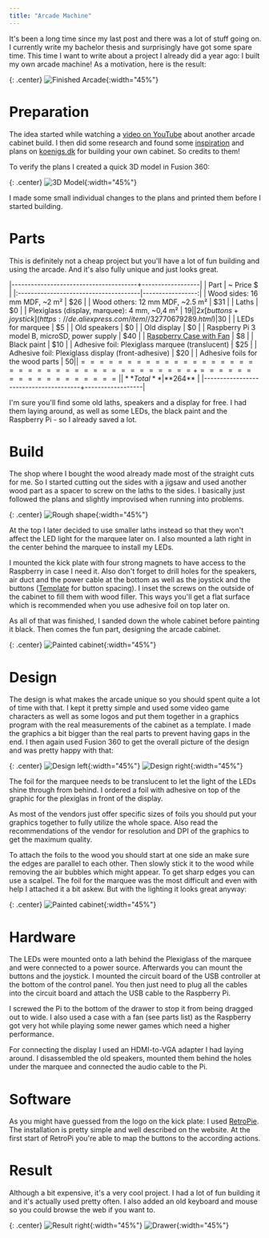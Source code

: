 ```yaml
---
title: "Arcade Machine"
---
```


It's been a long time since my last post and there was a lot of stuff going on. I currently write my bachelor thesis and surprisingly have got some spare time. This time I want to write about a project I already did a year ago: I built my own arcade machine! As a motivation, here is the result:

{: .center}
![Finished Arcade](/assets/posts/arcade-machine/3-1.jpg){:width="45%"}

# Preparation

The idea started while watching a [video on YouTube](https://www.youtube.com/watch?v=K3QXLQ1UXqs) about another arcade cabinet build. I then did some research and found some [inspiration](http://www.coldbeamgames.com/blog/i-built-an-arcade-cabinet) and plans on [koenigs.dk](http://koenigs.dk/mame/eng/draw.htm) for building your own cabinet. So credits to them!

To verify the plans I created a quick 3D model in Fusion 360:

{: .center}
![3D Model](/assets/posts/arcade-machine/render-wood.jpg){:width="45%"}

I made some small individual changes to the plans and printed them before I started building.

# Parts

This is definitely not a cheap project but you'll have a lot of fun building and using the arcade. And it's also fully unique and just looks great.

|---------------------------------------+------------------|
| Part                                  |        ~ Price $ |
|:--------------------------------------|-----------------:|
| Wood sides: 16 mm MDF, ~2 m²          |              $26 |
| Wood others: 12 mm MDF, ~2.5 m²       |              $31 |
| Laths                                 |               $0 |
| Plexiglass (display, marquee): 4 mm, ~0,4 m²             |              $19 |
| 2x [buttons + joystick](https://de.aliexpress.com/item//32770679289.html) |$30 |
| LEDs for marquee                      |               $5 |
| Old speakers                          |               $0 |
| Old display                           |               $0 |
| Raspberry Pi 3 model B, microSD, power supply |      $40 |
| [Raspberry Case with Fan](https://www.amazon.de/gp/product/B01H1AEWYQ/) | $8 |
| Black paint                           |              $10 | 
| Adhesive foil: Plexiglass marquee (translucent)   |  $25 |
| Adhesive foil: Plexiglass display (front-adhesive) | $20 |
| Adhesive foils for the wood parts     |              $50 |
|=======================================+==================|
| **Total**                             |         **$264** |
|---------------------------------------+------------------|

I'm sure you'll find some old laths, speakers and a display for free. I had them laying around, as well as some LEDs, the black paint and the Raspberry Pi - so I already saved a lot.

# Build

The shop where I bought the wood already made most of the straight cuts for me. So I started cutting out the sides with a jigsaw and used another wood part as a spacer to screw on the laths to the sides. I basically just followed the plans and slightly improvised when running into problems.

{: .center}
![Rough shape](/assets/posts/arcade-machine/1.jpg){:width="45%"}

At the top I later decided to use smaller laths instead so that they won't affect the LED light for the marquee later on. I also mounted a lath right in the center behind the marquee to install my LEDs.

I mounted the kick plate with four strong magnets to have access to the Raspberry in case I need it. Also don't forget to drill holes for the speakers, air duct and the power cable at the bottom as well as the joystick and the buttons ([Template](http://www.slagcoin.com/joystick/layout/vewlix.png) for button spacing). I inset the screws on the outside of the cabinet to fill them with wood filler. This ways you'll get a flat surface which is recommended when you use adhesive foil on top later on.

As all of that was finished, I sanded down the whole cabinet before painting it black. Then comes the fun part, designing the arcade cabinet.

{: .center}
![Painted cabinet](/assets/posts/arcade-machine/2.jpg){:width="45%"}

# Design

The design is what makes the arcade unique so you should spent quite a lot of time with that. I kept it pretty simple and used some video game characters as well as some logos and put them together in a graphics program with the real measurements of the cabinet as a template. I made the graphics a bit bigger than the real parts to prevent having gaps in the end. I then again used Fusion 360 to get the overall picture of the design and was pretty happy with that:

{: .center}
![Design left](/assets/posts/arcade-machine/render-left.png){:width="45%"} ![Design right](/assets/posts/arcade-machine/render-right.png){:width="45%"} 

The foil for the marquee needs to be translucent to let the light of the LEDs shine through from behind. I ordered a foil with adhesive on top of the graphic for the plexiglas in front of the display. 

As most of the vendors just offer specific sizes of foils you should put your graphics together to fully utilize the whole space. Also read the recommendations of the vendor for resolution and DPI of the graphics to get the maximum quality.

To attach the foils to the wood you should start at one side an make sure the edges are parallel to each other. Then slowly stick it to the wood while removing the air bubbles which might appear. To get sharp edges you can use a scalpel. The foil for the marquee was the most difficult and even with help I attached it a bit askew. But with the lighting it looks great anyway:

{: .center}
![Painted cabinet](/assets/posts/arcade-machine/3-3.jpg){:width="45%"}

# Hardware

The LEDs were mounted onto a lath behind the Plexiglass of the marquee and were connected to a power source. Afterwards you can mount the buttons and the joystick. I mounted the circuit board of the USB controller at the bottom of the control panel. You then just need to plug all the cables into the circuit board and attach the USB cable to the Raspberry Pi. 

I screwed the Pi to the bottom of the drawer to stop it from being dragged out to wide. I also used a case with a fan (see parts list) as the Raspberry got very hot while playing some newer games which need a higher performance.

For connecting the display I used an HDMI-to-VGA adapter I had laying around. I disassembled the old speakers, mounted them behind the holes under the marquee and connected the audio cable to the Pi.

# Software

As you might have guessed from the logo on the kick plate: I used [RetroPie](https://retropie.org.uk/). The installation is pretty simple and well described on the website. At the first start of RetroPi you're able to map the buttons to the according actions.

# Result

Although a bit expensive, it's a very cool project. I had a lot of fun building it and it's actually used pretty often. I also added an old keyboard and mouse so you could browse the web if you want to.

{: .center}
![Result right](/assets/posts/arcade-machine/3-2.jpg){:width="45%"} ![Drawer](/assets/posts/arcade-machine/3-4.jpg){:width="45%"} 